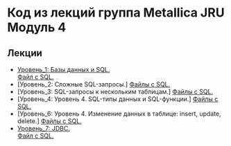 # Код из лекций группа Metallica JRU Модуль 4

## Лекции

- [Уровень_1: Базы данных и SQL.](https://github.com/tatianabakachJRU/theKillersModule4/tree/main/src/main/java/com/javarush/lecture_1 )  
  [Файл с SQL.](https://github.com/tatianabakachJRU/theKillersModule4/blob/main/src/main/resources/lecture_1.sql )
- [Уровень_2: Сложные SQL-запросы.]
  [Файлы с SQL.](https://github.com/tatianabakachJRU/theKillersModule4/blob/main/src/main/resources )
- [Уровень_3: SQL-запросы к нескольким таблицам.]
  [Файлы с SQL.](https://github.com/tatianabakachJRU/theKillersModule4/blob/main/src/main/resources )
- [Уровень_4: Уровень 4. SQL-типы данных и SQL-функции.]
  [Файлы с SQL.](https://github.com/tatianabakachJRU/theKillersModule4/blob/main/src/main/resources )
- [Уровень_6: Уровень 4. Изменение данных в таблице: insert, update, delete.]
  [Файлы с SQL.](https://github.com/tatianabakachJRU/theKillersModule4/blob/main/src/main/resources )
- [Уровень_7: JDBC.](https://github.com/tatianabakachJRU/theKillersModule4/tree/main/src/main/java/com/javarush/lecture_7 )  
  [Файл с SQL.](https://github.com/tatianabakachJRU/theKillersModule4/blob/main/src/main/resources/lecture_1.sql )

